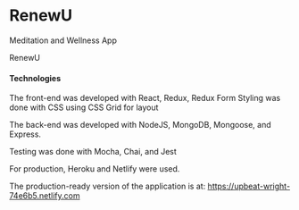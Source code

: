 # RenewU
Meditation and Wellness App

RenewU 

#### Technologies ####

The front-end was developed with React, Redux, Redux Form
Styling was done with CSS using CSS Grid for layout

The back-end was developed with NodeJS, MongoDB, Mongoose, and Express.

Testing was done with Mocha, Chai, and Jest

For production, Heroku and Netlify were used.

The production-ready version of the application is at: https://upbeat-wright-74e6b5.netlify.com











